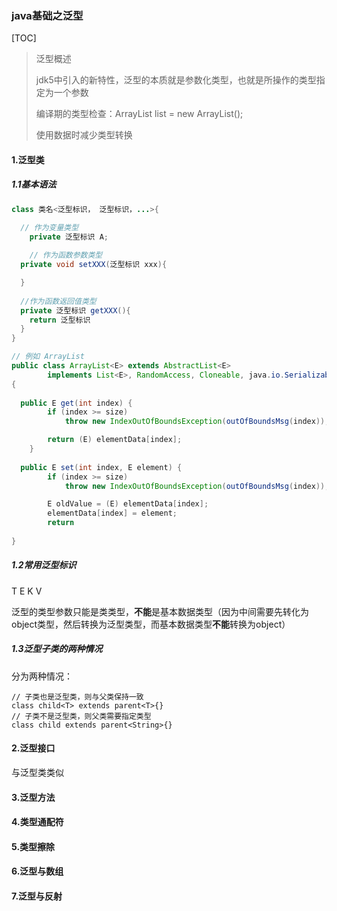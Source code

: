 ### java基础之泛型

[TOC]

> 泛型概述
>
> jdk5中引入的新特性，泛型的本质就是参数化类型，也就是所操作的类型指定为一个参数 
>
> 编译期的类型检查：ArrayList<String> list = new ArrayList();
>
> 使用数据时减少类型转换
>
> 

#### 1.泛型类

##### 1.1基本语法

```java
class 类名<泛型标识， 泛型标识，...>{

  // 作为变量类型
	private 泛型标识 A;
	
	// 作为函数参数类型
  private void setXXX(泛型标识 xxx){

  }
  
  //作为函数返回值类型
  private 泛型标识 getXXX(){
    return 泛型标识
  }
}

// 例如 ArrayList
public class ArrayList<E> extends AbstractList<E>
        implements List<E>, RandomAccess, Cloneable, java.io.Serializable
{
  
  public E get(int index) {
        if (index >= size)
            throw new IndexOutOfBoundsException(outOfBoundsMsg(index));

        return (E) elementData[index];
    }
  
  public E set(int index, E element) {
        if (index >= size)
            throw new IndexOutOfBoundsException(outOfBoundsMsg(index));

        E oldValue = (E) elementData[index];
        elementData[index] = element;
        return 
  
}
```

##### 1.2常用泛型标识

T E K V

泛型的类型参数只能是类类型，**不能**是基本数据类型（因为中间需要先转化为object类型，然后转换为泛型类型，而基本数据类型**不能**转换为object）

##### 1.3泛型子类的两种情况 

分为两种情况：

```
// 子类也是泛型类，则与父类保持一致
class child<T> extends parent<T>{}
// 子类不是泛型类，则父类需要指定类型
class child extends parent<String>{}
```



#### 2.泛型接口

与泛型类类似

#### 3.泛型方法



#### 4.类型通配符

#### 5.类型擦除

#### 6.泛型与数组

#### 7.泛型与反射